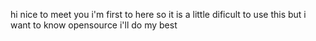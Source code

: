 hi nice to meet you i'm first to here so it is a little dificult to use this 
but i want to know opensource i'll do my best